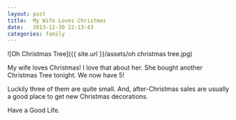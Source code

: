 ```yaml
---
layout: post
title:  My Wife Loves Christmas
date:   2013-12-30 22:13:43
categories: family
---
```


![Oh Christmas Tree]({{ site.url }}/assets/oh christmas tree.jpg)

My wife loves Christmas! I love that about her. She bought another Christmas Tree tonight. We now have 5! 

Luckily three of them are quite small. And, after-Christmas sales are usually a good place to get new Christmas decorations. 

Have a Good Life.